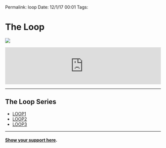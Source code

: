 
Permalink: loop
Date: 12/1/17 00:01
Tags: 

# The Loop

![][image-1]

<iframe style="border: 0; width: 100%; height: 120px;" src="https://bandcamp.com/EmbeddedPlayer/album=4188137459/size=large/bgcol=ffffff/linkcol=63b2cc/tracklist=false/artwork=none/transparent=true/" seamless><a href="http://nashp.bandcamp.com/album/the-loop">The Loop by nashp</a></iframe>

---- 

## The Loop Series

- [LOOP1][1]
- [LOOP2][2]
- [LOOP3][3]

---- 

#### [Show your support here][4].

[1]:	loop
[2]:	invisible
[3]:	world
[4]:	money

[image-1]:	https://f4.bcbits.com/img/a2227836993_10.jpg